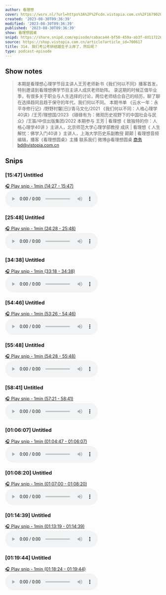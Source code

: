 ```yaml
---
author: 看理想
cover: https://wsrv.nl/?url=https%3A%2F%2Fcdn.vistopia.com.cn%2F1679020549051.jpg&w=200&h=200
created: '2023-08-30T09:36:39'
modified: '2023-08-30T09:36:39'
published: '2023-08-30T09:36:39'
show: 看理想圆桌
snipd: https://share.snipd.com/episode/cabaca44-bf58-459a-ab3f-dd11722605f9
source: https://shop.vistopia.com.cn/article?article_id=700617
title: 314. 我们考公考研结婚生子上岸了，然后呢？
type: podcast-episode
---
```



## Show notes
> 本期是看理想心理学节目主讲人王芳老师新书《我们何以不同》播客首发，特别邀请到看理想佛学节目主讲人成庆老师助阵。 
> 录这期的时候正值毕业季，有很多关于职业与人生选择的讨论，两位老师结合自己的经历，聊了聊在选择趋同且趋于保守的年代，我们何以不同。 
> 本期书单 
> 《云水一年：永平寺修行记》/野野村馨[日]/青马文化/2021 
> 《我们何以不同：人格心理学40讲》/王芳/理想国/2023 
> 《碌碌有为：微观历史视野下的中国社会与民众》/王笛/中信出版集团/2022 
> 本期参与 
> 王芳 | 看理想《 致独特的你：人格心理学40讲 》主讲人，北京师范大学心理学部教授 
> 成庆 | 看理想《 人生解忧：佛学入门40讲 》主讲人，上海大学历史系副教授 
> 颠颠 | 看理想音频编辑，播客《看理想圆桌》主播 
> 联系我们 
> 微博@看理想圆桌 
> 商务bd@vistopia.com.cn

## Snips
### [15:47] Untitled
[🎧 Play snip - 1min️ (14:27 - 15:47)](https://share.snipd.com/snip/1cfb2164-92b7-4ee9-9b16-beb883bdec8c)
<audio controls> <source src="http://cdn5.vistopia.com.cn/bc34301d-6b80-40c6-8def-83e404b2047c.mp3#t=14:27,15:47"> </audio>
### [25:48] Untitled
[🎧 Play snip - 1min️ (24:28 - 25:48)](https://share.snipd.com/snip/d8379fa1-3011-44be-bf90-902f3d178589)
<audio controls> <source src="http://cdn5.vistopia.com.cn/bc34301d-6b80-40c6-8def-83e404b2047c.mp3#t=24:28,25:48"> </audio>
### [34:38] Untitled
[🎧 Play snip - 1min️ (33:18 - 34:38)](https://share.snipd.com/snip/12f43165-36b6-4b4c-9759-0f5dc42ae120)
<audio controls> <source src="http://cdn5.vistopia.com.cn/bc34301d-6b80-40c6-8def-83e404b2047c.mp3#t=33:18,34:38"> </audio>
### [54:46] Untitled
[🎧 Play snip - 1min️ (53:26 - 54:46)](https://share.snipd.com/snip/009d10d0-b274-44e2-8894-f9bf2464d272)
<audio controls> <source src="http://cdn5.vistopia.com.cn/bc34301d-6b80-40c6-8def-83e404b2047c.mp3#t=53:26,54:46"> </audio>
### [55:48] Untitled
[🎧 Play snip - 1min️ (54:28 - 55:48)](https://share.snipd.com/snip/06a4e4d8-ed5b-44be-8e5b-fe99d412d9f3)
<audio controls> <source src="http://cdn5.vistopia.com.cn/bc34301d-6b80-40c6-8def-83e404b2047c.mp3#t=54:28,55:48"> </audio>
### [58:41] Untitled
[🎧 Play snip - 1min️ (57:21 - 58:41)](https://share.snipd.com/snip/61a41379-6f73-4308-8b33-fcdf35a1152a)
<audio controls> <source src="http://cdn5.vistopia.com.cn/bc34301d-6b80-40c6-8def-83e404b2047c.mp3#t=57:21,58:41"> </audio>
### [01:06:07] Untitled
[🎧 Play snip - 1min️ (01:04:47 - 01:06:07)](https://share.snipd.com/snip/1d574a96-9e7b-47f8-bc6a-82c9e5d2bdc3)
<audio controls> <source src="http://cdn5.vistopia.com.cn/bc34301d-6b80-40c6-8def-83e404b2047c.mp3#t=01:04:47,01:06:07"> </audio>
### [01:08:20] Untitled
[🎧 Play snip - 1min️ (01:07:00 - 01:08:20)](https://share.snipd.com/snip/ab1af802-11e7-4d21-ba9e-34593a390a9d)
<audio controls> <source src="http://cdn5.vistopia.com.cn/bc34301d-6b80-40c6-8def-83e404b2047c.mp3#t=01:07:00,01:08:20"> </audio>
### [01:14:39] Untitled
[🎧 Play snip - 1min️ (01:13:19 - 01:14:39)](https://share.snipd.com/snip/25a6a3d4-f81a-4317-963c-680df920bea2)
<audio controls> <source src="http://cdn5.vistopia.com.cn/bc34301d-6b80-40c6-8def-83e404b2047c.mp3#t=01:13:19,01:14:39"> </audio>
### [01:19:44] Untitled
[🎧 Play snip - 1min️ (01:18:24 - 01:19:44)](https://share.snipd.com/snip/0066f629-2585-4e56-a1eb-fcd48b439038)
<audio controls> <source src="http://cdn5.vistopia.com.cn/bc34301d-6b80-40c6-8def-83e404b2047c.mp3#t=01:18:24,01:19:44"> </audio>
